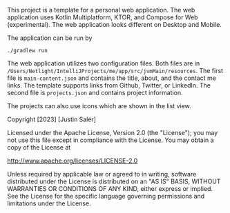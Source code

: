 This project is a template for a personal web application. The web application uses Kotlin Multiplatform, KTOR, and Compose for Web (experimental). 
The web application looks different on Desktop and Mobile. 

The application can be run by 
```
./gradlew run
```

The web application utilizes two configuration files. Both files are in `/Users/Netlight/IntelliJProjects/me/app/src/jvmMain/resources`. 
The first file is `main-content.json` and contains the title, about, and the contact me links. The template supports links from Github, Twitter, or LinkedIn. 
The second file is `projects.json` and contains project information. 

The projects can also use icons which are shown in the list view.

Copyright [2023] [Justin Salér]

Licensed under the Apache License, Version 2.0 (the "License");
you may not use this file except in compliance with the License.
You may obtain a copy of the License at

 http://www.apache.org/licenses/LICENSE-2.0

Unless required by applicable law or agreed to in writing, software
distributed under the License is distributed on an "AS IS" BASIS,
WITHOUT WARRANTIES OR CONDITIONS OF ANY KIND, either express or implied.
See the License for the specific language governing permissions and
limitations under the License.
